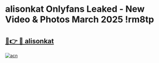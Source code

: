 # alisonkat Onlyfans Leaked - New Video & Photos March 2025 !rm8tp

# <h2><a href="https://mqgg6x.iuczelnia.edu.pl?title=alisonkat&ref=rm8tp">🔗👉 🔴 alisonkat</a></h2>

[![acn](https://github.com/user-attachments/assets/0f9c940e-d8b0-45ae-aac7-cd30a18b3e1c)](https://mqgg6x.iuczelnia.edu.pl?title=alisonkat&ref=rm8tp)

